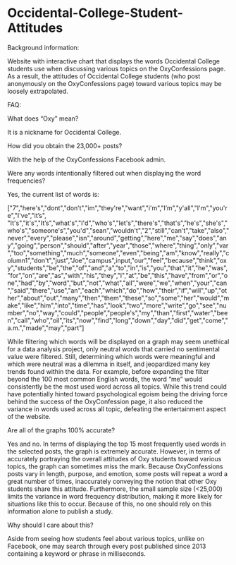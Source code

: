 # Occidental-College-Student-Attitudes
Background information:

Website with interactive chart that displays the words Occidental College students use when discussing various topics on the OxyConfessions page. As a result, the attitudes of Occidental College students (who post anonymously on the OxyConfessions page) toward various topics may be loosely extrapolated.

FAQ:

What does “Oxy” mean?

It is a nickname for Occidental College.

How did you obtain the 23,000+ posts?

With the help of the OxyConfessions Facebook admin.

Were any words intentionally filtered out when displaying the word frequencies?

Yes, the current list of words is:

["7","here's","dont","don’t","im","they're","want","i'm","I’m","y'all","I'm","you're","I've","it’s", "It's","it's","It’s","what's","I'd","who's","let's","there's","that's","he's","she's","who's","someone's","you'd","sean","wouldn't","2","still","can't","take","also","never","every","please","isn","around","getting","here","me","say","does","any","going","person","should","after","year","those","where","thing","only","var","too","something","much","someone","even","being","am","know","really","column1","don't","just","Joe","campus",input,"our","feel","because","think","oxy","students","be","the","of","and","a","to","in","is","you","that","it","he","was","for","on","are","as","with","his","they","I","at","be","this","have","from","or","one","had","by","word","but","not","what","all","were","we","when","your","can","said","there","use","an","each","which","do","how","their","if","will","up","other","about","out","many","then","them","these","so","some","her","would","make","like","him","into","time","has","look","two","more","write","go","see","number","no","way","could","people","people's","my","than","first","water","been","call","who","oil","its","now","find","long","down","day","did","get","come","a.m.","made","may","part"]

While filtering which words will be displayed on a graph may seem unethical for a data analysis project, only neutral words that carried no sentimental value were filtered. Still, determining which words were meaningful and which were neutral was a dilemma in itself, and jeopardized many key trends found within the data. For example, before expanding the filter beyond the 100 most common English words, the word “me” would consistently be the most used word across all topics. While this trend could have potentially hinted toward psychological egoism being the driving force behind the success of the OxyConfession page, it also reduced the variance in words used across all topic, defeating the entertainment aspect of the website.

Are all of the graphs 100% accurate?

Yes and no. In terms of displaying the top 15 most frequently used words in the selected posts, the graph is extremely accurate. However, in terms of accurately portraying the overall attitudes of Oxy students toward various topics, the graph can sometimes miss the mark. Because OxyConfessions posts vary in length, purpose, and emotion, some posts will repeat a word a great number of times, inaccurately conveying the notion that other Oxy students share this attitude. Furthermore, the small sample size (<25,000) limits the variance in word frequency distribution, making it more likely for situations like this to occur. Because of this, no one should rely on this information alone to publish a study.

Why should I care about this?

Aside from seeing how students feel about various topics, unlike on Facebook, one may search through every post published since 2013 containing a keyword or phrase in milliseconds.

